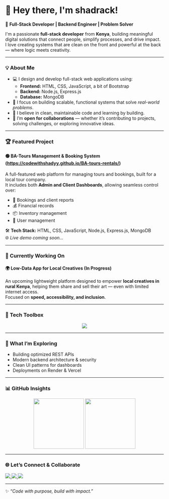 
# 👋 Hey there, I'm shadrack!

🚀 **Full-Stack Developer | Backend Engineer | Problem Solver**

I'm a passionate **full-stack developer** from **Kenya**, building meaningful digital solutions that connect people, simplify processes, and drive impact.  
I love creating systems that are clean on the front and powerful at the back — where logic meets creativity.

---

### 💡 About Me
- 💻 I design and develop full-stack web applications using:
  - **Frontend:** HTML, CSS, JavaScript, a bit of Bootstrap  
  - **Backend:** Node.js, Express.js  
  - **Database:** MongoDB  
- 🧩 I focus on building scalable, functional systems that solve *real-world problems*.  
- 💬 I believe in clean, maintainable code and learning by building.  
- 🤝 I’m **open for collaborations** — whether it’s contributing to projects, solving challenges, or exploring innovative ideas.  

---

### 🏆 Featured Project
#### 🟢 **BA-Tours Management & Booking System (https://codewithshadyy.github.io/BA-tours-rentals/)**
A full-featured web platform for managing tours and bookings, built for a local tour company.  
It includes both **Admin and Client Dashboards**, allowing seamless control over:
- 🧾 Bookings and client reports  
- 💰 Financial records  
- 📦 Inventory management  
- 👤 User management  

🛠️ **Tech Stack:** HTML, CSS, JavaScript, Node.js, Express.js, MongoDB  
🌐 *Live demo coming soon...*  

---

### 🔄 Currently Working On
#### 🌍 **Low-Data App for Local Creatives (In Progress)**
An upcoming lightweight platform designed to empower **local creatives in rural Kenya**, helping them share and sell their art — even with limited internet access.  
Focused on **speed, accessibility, and inclusion**.

---

### 🧰 Tech Toolbox
<p align="center">
  <img src="https://skillicons.dev/icons?i=html,css,js,nodejs,express,mongodb,bootstrap,git,github,vscode" />
</p>

---

### 🌱 What I’m Exploring
- Building optimized REST APIs  
- Modern backend architecture & security  
- Clean UI patterns for dashboards  
- Deployments on Render & Vercel  

---

### 📊 GitHub Insights
<p align="center">
  <img height="160em" src="https://github-readme-stats.vercel.app/api?username=codewithshadyy&show_icons=true&theme=tokyonight" />
  <img height="160em" src="https://github-readme-stats.vercel.app/api/top-langs/?username=codewithshadyy&layout=compact&theme=tokyonight" />
</p>

---

### 🌐 Let’s Connect & Collaborate
<p align="left">
  <a href="https://github.com/codewithshadyy" target="_blank">
    <img src="https://img.shields.io/badge/GitHub-000?style=for-the-badge&logo=github&logoColor=white"/>
  </a>
  <a href="https://linkedin.com/in/www.linkedin.com/in/shadrack-kipkoech-177a2b37" target="_blank">
    <img src="https://img.shields.io/badge/LinkedIn-0077b5?style=for-the-badge&logo=linkedin&logoColor=white"/>
  </a>
  <a href="mailto:kipkoechshadrack10@gmail.com" target="_blank">
    <img src="https://img.shields.io/badge/Email-D14836?style=for-the-badge&logo=gmail&logoColor=white"/>
  </a>
</p>

---

✨ *“Code with purpose, build with impact.”*
